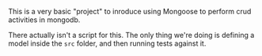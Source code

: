 This is a very basic "project" to inroduce using Mongoose to perform crud activities in mongodb.

There actually isn't a script for this. The only thing we're doing is defining a model inside the `src` folder, and then running tests against it.